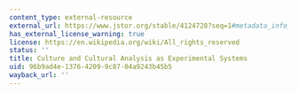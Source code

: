 ```yaml
---
content_type: external-resource
external_url: https://www.jstor.org/stable/4124728?seq=1#metadata_info_tab_contents
has_external_license_warning: true
license: https://en.wikipedia.org/wiki/All_rights_reserved
status: ''
title: Culture and Cultural Analysis as Experimental Systems
uid: 96b9ad4e-1376-4209-9c87-04a9243b45b5
wayback_url: ''
---
```

